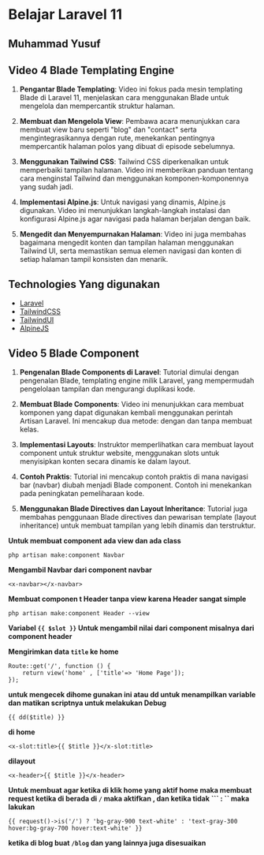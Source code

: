 # Belajar Laravel 11 
## Muhammad Yusuf

## **Video 4 Blade Templating Engine**
1. **Pengantar Blade Templating**: Video ini fokus pada mesin templating Blade di Laravel 11, menjelaskan cara menggunakan Blade untuk mengelola dan mempercantik struktur halaman.

2. **Membuat dan Mengelola View**: Pembawa acara menunjukkan cara membuat view baru seperti "blog" dan "contact" serta mengintegrasikannya dengan rute, menekankan pentingnya mempercantik halaman polos yang dibuat di episode sebelumnya.

3. **Menggunakan Tailwind CSS**: Tailwind CSS diperkenalkan untuk memperbaiki tampilan halaman. Video ini memberikan panduan tentang cara menginstal Tailwind dan menggunakan komponen-komponennya yang sudah jadi.

4. **Implementasi Alpine.js**: Untuk navigasi yang dinamis, Alpine.js digunakan. Video ini menunjukkan langkah-langkah instalasi dan konfigurasi Alpine.js agar navigasi pada halaman berjalan dengan baik.

5. **Mengedit dan Menyempurnakan Halaman**: Video ini juga membahas bagaimana mengedit konten dan tampilan halaman menggunakan Tailwind UI, serta memastikan semua elemen navigasi dan konten di setiap halaman tampil konsisten dan menarik.

## Technologies Yang digunakan

- [Laravel](https://laravel.com/)
- [TailwindCSS](https://tailwindcss.com/)
- [TailwindUI](https://tailwindui.com/)
- [AlpineJS](https://alpinejs.dev/)

## Video 5 Blade Component
1. **Pengenalan Blade Components di Laravel**: Tutorial dimulai dengan pengenalan Blade, templating engine milik Laravel, yang mempermudah pengelolaan tampilan dan mengurangi duplikasi kode.

2. **Membuat Blade Components**: Video ini menunjukkan cara membuat komponen yang dapat digunakan kembali menggunakan perintah Artisan Laravel. Ini mencakup dua metode: dengan dan tanpa membuat kelas.

3. **Implementasi Layouts**: Instruktor memperlihatkan cara membuat layout component untuk struktur website, menggunakan slots untuk menyisipkan konten secara dinamis ke dalam layout.

4. **Contoh Praktis**: Tutorial ini mencakup contoh praktis di mana navigasi bar (navbar) diubah menjadi Blade component. Contoh ini menekankan pada peningkatan pemeliharaan kode.

5. **Menggunakan Blade Directives dan Layout Inheritance**: Tutorial juga membahas penggunaan Blade directives dan pewarisan template (layout inheritance) untuk membuat tampilan yang lebih dinamis dan terstruktur.

**Untuk membuat component ada view dan ada class**
```
php artisan make:component Navbar
```
**Mengambil Navbar dari component navbar**
```
<x-navbar></x-navbar>
```

**Membuat componen t Header tanpa view karena Header sangat simple**
```
php artisan make:component Header --view
```
**Variabel ```{{ $slot }}``` Untuk mengambil nilai dari component misalnya dari component header**

**Mengirimkan data  ```title``` ke home**
```
Route::get('/', function () {
    return view('home' , ['title'=> 'Home Page']);
});
```
**untuk mengecek dihome gunakan ini atau dd untuk menampilkan variable dan matikan scriptnya untuk melakukan Debug**
```
{{ dd($title) }}
```
**di home**
```
<x-slot:title>{{ $title }}</x-slot:title>
```
**dilayout**
```
<x-header>{{ $title }}</x-header>
```

**Untuk membuat agar ketika di klik home yang aktif home maka membuat request ketika di berada di ```/``` maka aktifkan , dan ketika tidak ``` : `` maka lakukan**
```
{{ request()->is('/') ? 'bg-gray-900 text-white' : 'text-gray-300 hover:bg-gray-700 hover:text-white' }}
```
**ketika di blog buat ```/blog``` dan yang lainnya juga disesuaikan**







